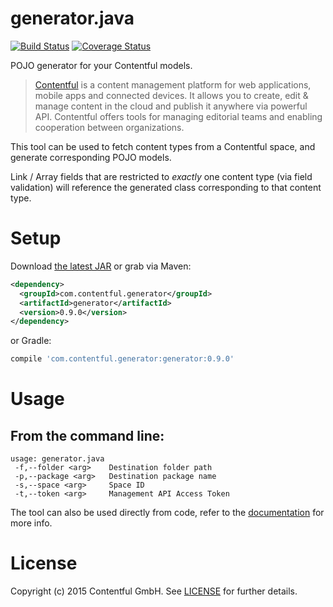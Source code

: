 # generator.java

[![Build Status](https://travis-ci.org/contentful/generator.java.svg)](https://travis-ci.org/contentful/generator.java/builds#) [![Coverage Status](https://img.shields.io/coveralls/contentful/generator.java.svg)](https://coveralls.io/r/contentful/generator.java?branch=master)

POJO generator for your Contentful models.

> [Contentful][1] is a content management platform for web applications, mobile apps and connected devices. It allows you to create, edit & manage content in the cloud and publish it anywhere via powerful API. Contentful offers tools for managing editorial teams and enabling cooperation between organizations.

This tool can be used to fetch content types from a Contentful space, and generate corresponding POJO models.

Link / Array fields that are restricted to *exactly* one content type (via field validation) will reference the generated class corresponding to that content type.

Setup
=====

Download [the latest JAR][2] or grab via Maven:
```xml
<dependency>
  <groupId>com.contentful.generator</groupId>
  <artifactId>generator</artifactId>
  <version>0.9.0</version>
</dependency>
```
or Gradle:
```groovy
compile 'com.contentful.generator:generator:0.9.0'
```

Usage
=====

## From the command line:

```
usage: generator.java
 -f,--folder <arg>    Destination folder path
 -p,--package <arg>   Destination package name
 -s,--space <arg>     Space ID
 -t,--token <arg>     Management API Access Token
```

The tool can also be used directly from code, refer to the [documentation][3] for more info.

License
=======

Copyright (c) 2015 Contentful GmbH. See [LICENSE][4] for further details.


 [1]: https://www.contentful.com
 [2]: https://search.maven.org/remote_content?g=com.contentful.generator&a=generator&v=LATEST
 [3]: https://contentful.github.io/generator.java/javadoc
 [4]: LICENSE
 
